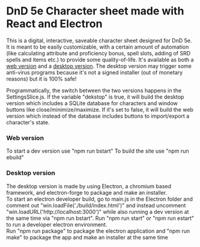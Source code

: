 # DnD 5e Character sheet made with React and Electron

This is a digital, interactive, saveable character sheet designed for DnD 5e. It is meant to be easily customizable, with a certain amount of automation (like calculating attribute and proficiency bonus, spell slots, adding of SRD spells and items etc.) to provide some quality-of-life. It's available as both a [web version](https://xoror.github.io) and a [desktop version](https://drive.google.com/drive/folders/1lmS-msB2soHSBrwhpCoX6ALHuDqlYbn0?usp=sharing). The desktop version may trigger some anti-virus programs because it's not a signed installer (out of monetary reasons) but it is 100% safe!

Programmatically, the switch between the two versions happens in the SettingsSlice.js. If the variable "dekstop" is true, it will build the desktop version which includes a SQLite database for characters and window buttons like close/minimize/maximize. If it's set to false, it will build the web version which instead of the database includes buttons to import/export a character's state.

### Web version

To start a dev version use "npm run bstart"
To build the site use "npm run ebuild"

### Desktop version

The desktop version is made by using Electron, a chromium based framework, and electron-forge to package and make an installer.  
To start an electron developer build, go to main.js in the Electron folder and comment out "win.loadFile('./build/index.html')" and instead uncomment "win.loadURL('http://localhost:3000')" while also running a dev version at the same time via "npm run bstart".
Run "npm run start" or "npm run estart" to run a developer electron environment.  
Run "npm run package" to package the electron application and "npm run make" to package the app and make an installer at the same time  
